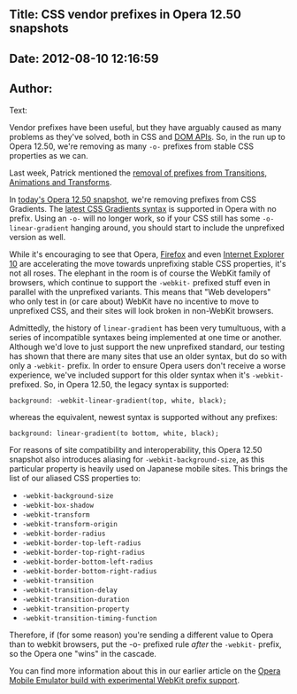 Title: CSS vendor prefixes in Opera 12.50 snapshots
----
Date: 2012-08-10 12:16:59
----
Author: 
----
Text:

<p>Vendor prefixes have been useful, but they have arguably caused as many problems as they&#39;ve solved, both in CSS and <a href="http://lists.w3.org/Archives/Public/public-webapps/2012JulSep/0392.html">DOM APIs</a>. So, in the run up to Opera 12.50, we&#39;re removing as many <code>-o-</code> prefixes from stable CSS properties as we can.</p>

<p>Last week, Patrick mentioned the <a href="http://my.opera.com/ODIN/blog/2012/08/03/a-hot-opera-12-50-summer-time-snapshot">removal of prefixes from Transitions, Animations and Transforms</a>.</p>

<p>In <a href="http://my.opera.com/desktopteam/blog/2012/08/10/more-marlin">today&#39;s Opera 12.50 snapshot</a>, we&#39;re removing prefixes from CSS Gradients. The <a href="http://www.broken-links.com/2012/01/11/the-new-and-hopefully-final-linear-gradient-syntax/">latest CSS Gradients syntax</a> is supported in Opera with no prefix. Using an <code>-o-</code> will no longer work, so if your CSS still has some <code>-o-linear-gradient</code> hanging around, you should start to include the unprefixed version as well.</p>

<p>While it&#39;s encouraging to see that Opera, <a href="https://hacks.mozilla.org/2012/07/aurora-16-is-out/">Firefox</a> and even <a href="http://blogs.msdn.com/b/ie/archive/2012/06/06/moving-the-stable-web-forward-in-ie10-release-preview.aspx">Internet Explorer 10</a> are accelerating the move towards unprefixing stable CSS properties, it&#39;s not all roses. The elephant in the room is of course the WebKit family of browsers, which continue to support the <code>-webkit-</code> prefixed stuff even in parallel with the unprefixed variants. This means that &quot;Web developers&quot; who only test in (or care about) WebKit have no incentive to move to unprefixed CSS, and their sites will look broken in non-WebKit browsers.</p>

<p>Admittedly, the history of <code>linear-gradient</code> has been very tumultuous, with a series of incompatible syntaxes being implemented at one time or another. Although we&#39;d love to just support the new unprefixed standard, our testing has shown that there are many sites that use an older syntax, but do so with only a <code>-webkit-</code> prefix. In order to ensure Opera users don&#39;t receive a worse experience, we&#39;ve included support for this older syntax when it&#39;s <code>-webkit-</code> prefixed. So, in Opera 12.50, the legacy syntax is supported:</p>

<pre><code>background: -webkit-linear-gradient(top, white, black);</code></pre>

<p>whereas the equivalent, newest syntax is supported without any prefixes:</p>

<pre><code>background: linear-gradient(to bottom, white, black);</code></pre>

<p>For reasons of site compatibility and interoperability, this Opera 12.50 snapshot also introduces aliasing for <code>-webkit-background-size</code>, as this particular property is heavily used on Japanese mobile sites. This brings the list of our aliased CSS properties to:</p>
<ul>
<li><code>-webkit-background-size</code></li>
<li><code>-webkit-box-shadow</code></li>
<li><code>-webkit-transform</code></li>
<li><code>-webkit-transform-origin</code></li>
<li><code>-webkit-border-radius</code></li>
<li><code>-webkit-border-top-left-radius</code></li>
<li><code>-webkit-border-top-right-radius</code></li>
<li><code>-webkit-border-bottom-left-radius</code></li>
<li><code>-webkit-border-bottom-right-radius</code></li>
<li><code>-webkit-transition</code></li>
<li><code>-webkit-transition-delay</code></li>
<li><code>-webkit-transition-duration</code></li>
<li><code>-webkit-transition-property</code></li>
<li><code>-webkit-transition-timing-function</code></li>
</ul>
<p>Therefore, if (for some reason) you&#39;re sending a different value to Opera than to webkit browsers, put the -o- prefixed rule <em>after</em> the <code>-webkit-</code> prefix, so the Opera one &quot;wins&quot; in the cascade.</p>
<p>You can find more information about this in our earlier article on the <a href="http://dev.opera.com/articles/view/opera-mobile-emulator-experimental-webkit-prefix-support/">Opera Mobile Emulator build with experimental WebKit prefix support</a>.</p>


